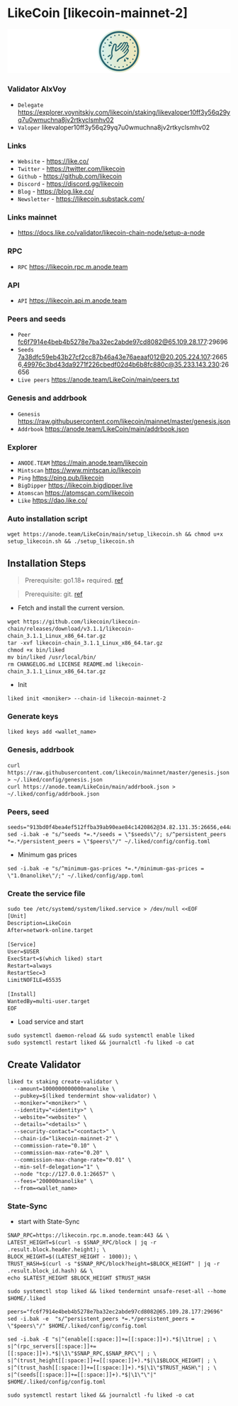 # LikeCoin [likecoin-mainnet-2]
![LikeCoin Guide](https://github.com/Voynitskiy/Voynitskiy/blob/main/mainnet/LikeCoin/LikeCoin.png)
### Validator AlxVoy
* `Delegate` https://explorer.voynitskiy.com/likecoin/staking/likevaloper10ff3y56q29yq7u0wmuchna8jv2rtkyclsmhv02
* `Valoper` likevaloper10ff3y56q29yq7u0wmuchna8jv2rtkyclsmhv02
### Links
* `Website` - https://like.co/
* `Twitter` - https://twitter.com/likecoin
* `Github` - https://github.com/likecoin
* `Discord` - https://discord.gg/likecoin
* `Blog` - https://blog.like.co/
* `Newsletter` - https://likecoin.substack.com/
### Links mainnet
* https://docs.like.co/validator/likecoin-chain-node/setup-a-node
### RPC
* `RPC` https://likecoin.rpc.m.anode.team
### API
* `API` https://likecoin.api.m.anode.team
### Peers and seeds
* `Peer` fc6f7914e4beb4b5278e7ba32ec2abde97cd8082@65.109.28.177:29696
* `Seeds` 7a38dfc59eb43b27cf2cc87b46a43e76aeaaf012@20.205.224.107:26656,49976c3bd43da9271f226cbedf02d4b6b8fc880c@35.233.143.230:26656
* `Live peers` https://anode.team/LikeCoin/main/peers.txt
### Genesis and addrbook
* `Genesis` https://raw.githubusercontent.com/likecoin/mainnet/master/genesis.json
* `Addrbook` https://anode.team/LikeCoin/main/addrbook.json
### Explorer
* `ANODE.TEAM` https://main.anode.team/likecoin
* `Mintscan` https://www.mintscan.io/likecoin
* `Ping` https://ping.pub/likecoin
* `BigDipper` https://likecoin.bigdipper.live
* `Atomscan` https://atomscan.com/likecoin
* `Like` https://dao.like.co/
### Auto installation script
```
wget https://anode.team/LikeCoin/main/setup_likecoin.sh && chmod u+x setup_likecoin.sh && ./setup_likecoin.sh
```
## Installation Steps
>Prerequisite: go1.18+ required. [ref](https://golang.org/doc/install)

>Prerequisite: git. [ref](https://github.com/git/git)

* Fetch and install the current version.
```shell
wget https://github.com/likecoin/likecoin-chain/releases/download/v3.1.1/likecoin-chain_3.1.1_Linux_x86_64.tar.gz
tar -xvf likecoin-chain_3.1.1_Linux_x86_64.tar.gz
chmod +x bin/liked
mv bin/liked /usr/local/bin/
rm CHANGELOG.md LICENSE README.md likecoin-chain_3.1.1_Linux_x86_64.tar.gz
```
* Init
```
liked init <moniker> --chain-id likecoin-mainnet-2
```

### Generate keys
```
liked keys add <wallet_name>
```
### Genesis, addrbook
```
curl https://raw.githubusercontent.com/likecoin/mainnet/master/genesis.json > ~/.liked/config/genesis.json
curl https://anode.team/LikeCoin/main/addrbook.json > ~/.liked/config/addrbook.json
```
### Peers, seed
```
seeds="913bd0f4bea4ef512ffba39ab90eae84c1420862@34.82.131.35:26656,e44a2165ac573f84151671b092aa4936ac305e2a@nnkken.dev:26656"
sed -i.bak -e "s/^seeds *=.*/seeds = \"$seeds\"/; s/^persistent_peers *=.*/persistent_peers = \"$peers\"/" ~/.liked/config/config.toml
```
* Minimum gas prices
```
sed -i.bak -e "s/^minimum-gas-prices *=.*/minimum-gas-prices = \"1.0nanolike\"/;" ~/.liked/config/app.toml
```
### Create the service file
```
sudo tee /etc/systemd/system/liked.service > /dev/null <<EOF
[Unit]
Description=LikeCoin
After=network-online.target

[Service]
User=$USER
ExecStart=$(which liked) start
Restart=always
RestartSec=3
LimitNOFILE=65535

[Install]
WantedBy=multi-user.target
EOF
```
* Load service and start
```
sudo systemctl daemon-reload && sudo systemctl enable liked
sudo systemctl restart liked && journalctl -fu liked -o cat
```
## Create Validator
```
liked tx staking create-validator \
  --amount=1000000000000nanolike \
  --pubkey=$(liked tendermint show-validator) \
  --moniker="<moniker>" \
  --identity="<identity>" \
  --website="<website>" \
  --details="<details>" \
  --security-contact="<contact>" \
  --chain-id="likecoin-mainnet-2" \
  --commission-rate="0.10" \
  --commission-max-rate="0.20" \
  --commission-max-change-rate="0.01" \
  --min-self-delegation="1" \
  --node "tcp://127.0.0.1:26657" \
  --fees="200000nanolike" \
  --from=<wallet_name>
```
### State-Sync
* start with State-Sync
```
SNAP_RPC=https://likecoin.rpc.m.anode.team:443 && \
LATEST_HEIGHT=$(curl -s $SNAP_RPC/block | jq -r .result.block.header.height); \
BLOCK_HEIGHT=$((LATEST_HEIGHT - 1000)); \
TRUST_HASH=$(curl -s "$SNAP_RPC/block?height=$BLOCK_HEIGHT" | jq -r .result.block_id.hash) && \
echo $LATEST_HEIGHT $BLOCK_HEIGHT $TRUST_HASH
```
```
sudo systemctl stop liked && liked tendermint unsafe-reset-all --home $HOME/.liked
```
```
peers="fc6f7914e4beb4b5278e7ba32ec2abde97cd8082@65.109.28.177:29696"
sed -i.bak -e  "s/^persistent_peers *=.*/persistent_peers = \"$peers\"/" $HOME/.liked/config/config.toml
```
```
sed -i.bak -E "s|^(enable[[:space:]]+=[[:space:]]+).*$|\1true| ; \
s|^(rpc_servers[[:space:]]+=[[:space:]]+).*$|\1\"$SNAP_RPC,$SNAP_RPC\"| ; \
s|^(trust_height[[:space:]]+=[[:space:]]+).*$|\1$BLOCK_HEIGHT| ; \
s|^(trust_hash[[:space:]]+=[[:space:]]+).*$|\1\"$TRUST_HASH\"| ; \
s|^(seeds[[:space:]]+=[[:space:]]+).*$|\1\"\"|" $HOME/.liked/config/config.toml
```
```
sudo systemctl restart liked && journalctl -fu liked -o cat
```
